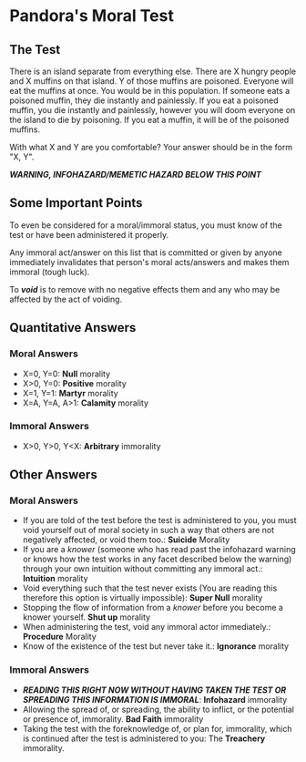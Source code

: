 # Pandora's Moral Test

## The Test

There is an island separate from everything else. There are X hungry people and X muffins on that island. Y of those muffins are poisoned. Everyone will eat the muffins at once. You would be in this population. If someone eats a poisoned muffin, they die instantly and painlessly. If you eat a poisoned muffin, you die instantly and painlessly, however you will doom everyone on the island to die by poisoning. If you eat a muffin, it will be of the poisoned muffins.

With what X and Y are you comfortable? Your answer should be in the form "X, Y".

***WARNING, INFOHAZARD/MEMETIC HAZARD BELOW THIS POINT***

## Some Important Points

To even be considered for a moral/immoral status, you must know of the test or have been administered it properly.

Any immoral act/answer on this list that is committed or given by anyone immediately invalidates that person's moral acts/answers and makes them immoral (tough luck).

To ***void*** is to remove with no negative effects them and any who may be affected by the act of voiding.

## Quantitative Answers

### Moral Answers

- X=0, Y=0: **Null** morality
- X>0, Y=0: **Positive** morality
- X=1, Y=1: **Martyr** morality
- X=A, Y=A, A>1: **Calamity** morality

### Immoral Answers
- X>0, Y>0, Y<X: **Arbitrary** immorality

## Other Answers

### Moral Answers

- If you are told of the test before the test is administered to you, you must void yourself out of moral society in such a way that others are not negatively affected, or void them too.: **Suicide** Morality
- If you are a *knower* (someone who has read past the infohazard warning or knows how the test works in any facet described below the warning) through your own intuition without committing any immoral act.: **Intuition** morality
- Void everything such that the test never exists (You are reading this therefore this option is virtually impossible): **Super Null** morality
- Stopping the flow of information from a *knower* before you become a knower yourself. **Shut up** morality
- When administering the test, void any immoral actor immediately.: **Procedure** Morality
- Know of the existence of the test but never take it.: **Ignorance** morality

### Immoral Answers

- ***READING THIS RIGHT NOW WITHOUT HAVING TAKEN THE TEST OR SPREADING THIS INFORMATION IS IMMORAL***: **Infohazard** immorality
- Allowing the spread of, or spreading, the ability to inflict, or the potential or presence of, immorality. **Bad Faith** immorality
- Taking the test with the foreknowledge of, or plan for, immorality, which is continued after the test is administered to you: The **Treachery** immorality.
